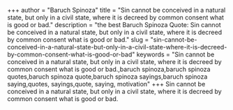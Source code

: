 +++
author = "Baruch Spinoza"
title = "Sin cannot be conceived in a natural state, but only in a civil state, where it is decreed by common consent what is good or bad."
description = "the best Baruch Spinoza Quote: Sin cannot be conceived in a natural state, but only in a civil state, where it is decreed by common consent what is good or bad."
slug = "sin-cannot-be-conceived-in-a-natural-state-but-only-in-a-civil-state-where-it-is-decreed-by-common-consent-what-is-good-or-bad"
keywords = "Sin cannot be conceived in a natural state, but only in a civil state, where it is decreed by common consent what is good or bad.,baruch spinoza,baruch spinoza quotes,baruch spinoza quote,baruch spinoza sayings,baruch spinoza saying,quotes, sayings,quote, saying, motivation"
+++
Sin cannot be conceived in a natural state, but only in a civil state, where it is decreed by common consent what is good or bad.
